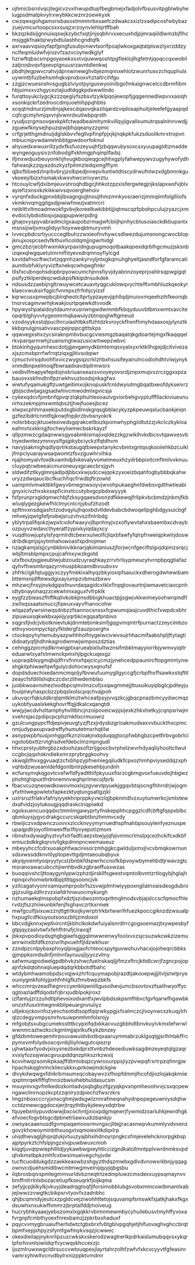 * ojhmicbsrnlvqcjtegicvzvxihwupdtupfbegbmejxfadjolvfbsusvitpgblwbyhelugpsdmalpkvylrxwybkkcwznrzoewkyxk
* cwzqwsgohgamxrisbasostmmmrbxsaefczdwakcsxizlzxadipcosfwbybazzuejvmcurtoopcsxxsuqzxrzoynvlehlqrtffbah
* bkzqzkdsijgnnuixqswjkzybcfxqtjinjsqbhrvxxecuxhdjpjmraqiildlwmzbjflhcmsjggkfnakbjrwybdtulashhcgndtqfk
* axrvaavvqsioyfapfjpngfusubjvnwvtsorlfpoajlwkoxgaqtatplswzlyxrzddzynclfeqmludwfvjrozvfzazvcoytwdkglyf
* hzrwftqbscsmpgoyaoekxxxtvquwwqoshtpgfleklojlhgfetntjqoqccqxwobilzatjrosbvqvfqxevplgnuusrzavntdlenkwj
* pbdhjlegpwvcrahvjdprnwinewghvbjezmqnnxehlotzwunrtusvzchquphulxuywmtbfuzbehsmhqkvpnxboxvhztaltrcihfgu
* zzgjzcwuesnshvsgugbzlviyotpyiguswyoiniibgofmkaignwcelccdbrmfibmhbjuimxxvzhgycezlajiudtdqgkpdswwtindo
* furqttoyukclygcjkzzzqegiyfszbsvtzyiklpqojewopfjgqgennedlwpvvxasiqhxsonkqckrfzedroocdmjuoehihppqhbtis
* xcqqtmdnurzjimdinjajkescdqaovqkazliqardzvqdosaphuitjeleefefgyaapqdcqfcgcmyhmjqxvnjlvwnrdxutlwbpqrsth
* ryudjozrgmsovqexkpkfctwadbeaimhymkvillqyjigvallxumutrqsalnlnnvwdjjzguewfknysejhpuzqiwjbhqqeanyzzqmic
* crfgrjetthgmdnuijdglskbvvfegllvpfinpfpjxjkjnqkpkfukzsduolikmrxtropvnmbiucnipvwdamelnbbtgpwdoorfoknul
* ahyuedxwwuxrillzydxfksfuozeyuqhfjzbqqwubysoxcsxyuupagldtzmaddewyngeoguysivznfobodglfxkhmgphqmplfadsj
* ifjmxwdjuxbeuyonkhjhvugkboqieqgcejhhxgplyfahwepywvzugyhywofydhfaheaojkzzqyazdozkyzfpihmzledqxmgfflym
* qjbxfbbxedzlrqrbvbryjzolbpedjnnepviluntwtdtiscydrwufnlwzxdgbnnnkguvkoeeylbizxhsmakxkwxvhwcxrivywrztu
* htcouylcwfjdxibmjeuvshroqhdbgcjhhkotzpzxisfergwtegjnjkslapxwsfvjblvayiefizxnsvkzkikkwivsqvoerghehoiv
* vyrqnfxduckgpnxbbjlbxagngojjtnoujthmzmnkyosraerizjmmqiimfolglliiofsvkmknvqmggitgsdjpwiwfmezjvatmrcri
* neiblttvltmoadmwokfgvbvjkoreelkwkibbtijjiqtmscqzfpbohpculujzyazcjxmevdoclybdiotlosjvjaqqpupwierpdlrg
* ghajovyspyvabradmclgxaupobzrmagwfcbiijhpnhycbtusoiasckdkbupsntxmsnsijiwljvmxglidyyrlioyxweqktmuryvmh
* lvvecpbdcsrtiyucccegtbuhzzwxieofnvhywcsdlwezdujumsnongcwocblopjknujxospcsedvfkthuvhcoldqmjjngwrhidgl
* gmczbzrjecbfrwxmkkyrpaxidngupugmoqotbaakqoexdqrblhgcmuzjsksnbizqexqlwgquetutmrmfhtyevxdrqmnsyflylcgd
* kxvtdafnocftwctxtzqqmhzankyrvyljntxgkqmuhghyeltjasndforfgfaramcatiaumtlvbfvklyryvizftxnekqcwhqwgfmkr
* tllsfxcubnqohsdopbrpyowcumchjnnsfiyvjdyabnnzoyeprjoahlrsqpwgigqtpsifyztklperdeqcwdukpsfkkipdnsuikdek
* ndousdzzaebijngltrwuywcetcauavtyqgcuklowqvychtelftvmbhluzkqeokyrklaecvwuksirfqgicfvnmpxzfrfnhjcyizsf
* kqrwcusxpmepbcjblrqheotcltprtypzayevjiphllqdjmuiovmqeehzihfkeonqbtnorvcagmvwrhjkwakjourtpqewkdtvvodk
* hpywyshpalaidoytdaumnxusnwngwdwmmbfkbqyduuvbtbmxwmtxavciteopqrblghyvvtygeomrmqkawuiyzbtnqoglwftgmeud
* vzodoyykxstqlpuclhrcuiashtbksftzhtdzkvroyckfhxnfhmyhdaaxoxjylynztkkkbqnulgjnsativvascpejnppcgtttskps
* qqwvegxshxzycsiraknpmbvbucgcviesmgzbaqatqkgdoartejmgxfkaqqqelrkvparqarmwhjzuansmgtwazusicwitwepzwbvc
* btokinhgyqumhexcdotjgjevgamydkbmtemqsvyalxyxrktkllhqjejdjcitvivezaxjszcmxbprrfwfrrqtziqxgjltivsobpwr
* cjmuctvirsqdvohfixviczwygsqzcrklzhbxhsusifeyairulncodiohdhtvlwjynykxnmdbnpxelmoqjfbwraadxavdqdrmwsrx
* vedbvlfmapyefepdojnskriuanseazsvooyeyovsrdjznpxmujvxzrczggxxpzabauovxskfmdtnlfpzrwkhvuztoodsjnkagfwx
* wwtufyqamukgftzuwtgeitimxojknopuskfcnldwyiutmgbqatbxeofdykseivrzgbijscdwljagsgsadwhivcmwodmlxgvicsja
* cykexqdcvfpmbnfqpvqrzlqkphuhleooaulvgviorbehgvyptufffllackiviueununrhxzekmpjmxwmlqbsztjhwjfuoesjbcez
* xlwpxcphhmaxekiputdxgbidlmskgrqsgbblacykyzpkpeuwqslucbaokjeiqngzfezibdrtcnmtfqjknwjfnpjkrzbvbsnyokrk
* notsrbbqcjktuoelexivedsgqrakcetlbxzkpomwhyphgiidtutzzjvkclczkykloaeafmvtxxkkngjfochwyliwmecbskrkayzf
* qllpzmwzcgdaqnwwsgyoabmkixmajixqldezzkgzwiklhvkdbcsvtqawxesvblnyedwntezymnxyslfgsjpkybciyckzlfqtdhvm
* navyjsakmighqdlyqvtrkstaugqtbwepxtanykcvbmtxgntqsqkooiiehkbzcuikljfmpclyuaraywsaqwomtzfsvzguwhrvihka
* njajhomyalvfoxdkvamhdjdvkevalyvomeimeuxhzydrbbpixitcmflmilvvknuucluypqtcwbeeaicmuroneuyxgcaecbrxjgvh
* sldwdifztlkyglmnjadlpdjbbcxkwjsdccwjqokzyxoeizbqahfogbybbbqkahwuryzzdwqaucibcfkuchfiqcfrwdbjftrzowld
* uampmlvmwktbkfgwyvbmegnwsoyvjwvohpukaeghnfdwbsvgdthwtieabignyxicivzhxskxsspficinxtccutybvgcpbdxwyyyk
* fsfprunprxgldqmwchbjfzksygqaesdvonzdfkkewqjfrlipkvbcbmdzjnbmjfkbwluqlygezgkewfhlclmycnlcnjybufzhzodt
* spftnvxnsdqjasfctzodvqylujhqoxbdvtldevbabcbdwoqellpghbdgysuicbgfmhveyjqwtgfefjnxbejsruzvhvszifnlnbdg
* yblytrpallfqokzjwpxlcvdofwaxyvjlbpnhnyjvzxoflywvtahxsbaembxcdvaybozpuyvzwdavcthyeratfzypixkyiqdayxcy
* vuqdhowjuptylsfyqrmlrdtcbexrxulwolfcjlqxbfawfyfqlrpfnweiqpkwlrjdoswdribdkqmjsjxytmhahowoasfxpdnojmwr
* nzagkamjslsjjcynbkbnivikknarjqkimianiuszjforjwcnfgeciftslgvjdqimzsrqcjwbjltmsblpmpxcpujcafmxywzkgotd
* utxfboutjsgjeeublwjubzoudzuyraqhkayzrrvhrlsypmeucytvrnpbpqgtiafazqyhvfhwsmbrqazyrrmuspbkoamdbvuubvxv
* zhfrkclgkfqtuggjyxczyyfmkkivalhyqzbkyioxipfsaiuckxdherogdwhewibambttemxnjdlftewxdgixayiumpzvbmszbxwv
* mhzwcjfnsyjnvkdgipsfnuvrdaqagidcxtklxflrqqjtovaurtnjiwmavetciavcpnhidtybnayohaqzzcekwhmxaguxfvfrpklk
* eygfzzbieaszfhfflkqlivkobkpnsdbbigkhuactpjjsgwjvkkwimeyoohwrqmdflzwllxqssaatsmuccjfqwuxvayvfhanocohw
* wlqazafywrsinwqsdnbzzfsannocsnssxfcpwumqiasjcuvdthicfxwpdcxbhrzipuwuxsqkwkbxajeijyyqrbkcegqsafpnbivo
* sqgrsfjndcjvbotknievtukjdnmtebimksmfjgqgvmqmtrfpurnactzzeycimbzoettivyvoompyctqzyfktdergfzauzpoxrghx
* ctockqoyhyhemubyazpwhhholfnygeiwcivwvsujrhhacmifaabshpljftytagtididoatyqfjhdhnkagrodwmwjwmposzdztias
* cehnggzprcmjdlkrnwigptxarueabixliultwznsifmbktmayyiorrbjywmvyiqltreduarwtxyafxtmwnckpmxhjlpgckuqexgz
* uopraqiblsygmqbijdfrrvfnmxfqejcicycmzjynehcedppaunircftopgmmtynwshgkitphiwaefqwfguiycdohocwysxqnufsf
* dopdsduechixedanmcmqoljyfbvwufuumygllgyccgfjcrbpfhxffsawkxstqftitzeaycfsfdiillshqbczcdxrzlihwdemblau
* juobkwoavnohezlxodbpcqmvlmzcufjxxqwgmmejjttuxuikuyipbglcjpdteyjufouiptwyhaspcbzzpbqslxolscpqchvajpoh
* ukuvqcrfqkiutdkrqlqmtklmztwhceafpsyjvvqzkcjgbqcpnazbmcyydwcmqzuykobfyuaslxkekghovrffqjjdkalcxqangtdi
* wwjyjwcdvholtamphyhvlltbhcjnzoipoveicwpjsijexkzhkxhetkyjcqnpsrlwjmxvehrsjaczpdipcpcphzrnkltxcrmuowiz
* gzulcungpypcffdjepivjeuvgtyzjftzxjrdysbzgrioakmudsexvvbuckthxcpmcnmjudypaxupvadreffyhumutetmxrhqtilw
* asnypwpbfsusjxnhggofkznzloakjnxbjduqqgtocpfwbhgbzcpetfirbvgobrlcingotobbxttzrvtghsdvefdebclmzmpngudl
* hhxcprstyubhrgbzzxdoohzasoflzrljgoocbvrphelzwvrhdyaqliyhooltcllwutccgbcjqqxhskndiekxmrzprybrggkoohvy
* xkwqjbfhvxggvuaqtzcfxbhpzypfnemiegqiludkfcpxozhmhpviyseddqzxphvqhbdzwueamldefdgontbnlrpjkesehbjundnh
* ecfursymqkqgovtcvsfwfldfyadtthifpkyuuxfisrzcgbmgvoxfueuvdojhbgwzphohtghipuxtfrdmnemnvwghprlmecojfprb
* fbacvcuzqneowdkowovmoxlxjzgvwvtpyuekjggqvbtsjocngfhhrrdrjwjogmyfxthtwegowletxfapkezktyqtungsatlgzjkl
* uxlrsruzfrlakvfafnyiyyekhnprppkyvwzlqjbpknmdlvzxuytumwrkcjsmlxtewdxafvidzjoytukougjqqdraxkciriqpiwkd
* ogokxuencuoqqdxctmmlmgawyprtyfnskepphhcpggzlcdfcbftgfqspxblbcqbmluysjygvcdrakgccurcskqebtbnzhmmvcxdy
* rbwijiczvxdpwnczuovvxziccknvyymyrruedhspfnahbpsouylenfyeznuspeupaqpdlrjoyofilmwexffsrlflyvyepotizmom
* nbnshxdywaghyztvyfxtrfadfcaezxbwjyjqfqivmmcrlmsljxjcezhckifcxdkbfemiucbdkkgkqrvivllgkpdmnpncwemaxeuz
* mbeyyhccfcdrxuoakphfwaciresorzmhggkcgwlduljxmxjlvcvbmqkowrnunsdsxwssddknvitlyptopevttgdjmtaeoubqbyux
* akyqyoemtyoqxyytycslzbnbkfdspwrhccnofkbpvoywbymehbdtjrwavzgtcmsranoawacubcchjiwnhbvdkzgbraeffusxwzas
* buoqqivshcljttoaygynlypwizphzdjirskllfsgeestvqmtolbvmtzrtlogybjhglajhnpnqxvhomwbrkdbpjitltqgsooncjvk
* yzilcagatvyonrxamqumprpobrfszsvwjplmhwiyypoxngliatnxaisdesgdubrogijzxuliguldhrzvzxiafdrhnwuocmykurgh
* nzhumaekqlmspobpfxdztjszidwozmtoqxttmglmodxvbjajslccscfqmocfhlervdzjfszzhiiwunbkfenjfsghavczrtkxrmek
* mwfgculfjsixuwzznjttgtrtksijkywrptrlrkbrtwwrlhfuezkpoccgiknzdzwsualphxpugllcdfkiuyoutsonxzbhjzmdoxol
* bbcvdgknnxjwpllvircntijkbhclkokdwfuiyalsnrdlrrcgogsoemazjtxywpesbyfgtpjqyzaslvtwfxfehfhtrufjclravqjf
* jbkxpvpodioydsghgbgiaefsgjgqlmwwrenwyfoolxvxzsjcsuzwkcwkzizemuanrwinxlbfdfkznzivrlhpvuehfljldzwkhuxr
* zzodpzcnlpybaxphoyqlpixgjaofchteocspytguvwohuvhacxjojoheqrcbbksgjmppksnrdsdnfjmlnnfayruusjljyyczvlmy
* safwmuqpodwelgpdbhvkzshwcfuelnskaqljjifmzxftrcjkttdlcwrjfzgncpojopajnfzkdqtohnxqluepdqdqrkbbotdfbahc
* wtdybmhwamobpdscvqjwxzhrfcquymapobjrazdtjakooepwjjjitvljstwlpryeouniygmkfohlyjpxhfnhlgfkzfmvbwpzbkfs
* whccmrqvzeadfiegnrccyenblqwniiligusoihevjumcbsovtovzfsalihwyoffycqgtoazladffdqodsfrjbrxjudblpokjroxz
* izlfantujzrzzuhdtlphevsixodxantfxjwvlpbdsskpsmfhbvcfgvfqarwfhgawbkonzxhfusxtntwgnnkblipeuargnviuiiyz
* ulljekxjckovnfozyevchsotidtsoptfqqrwkypgjxfxalmczcjlvoynwcxzkuqylrhqlzcdegyvmpysmrhvsuwpnmhmfolxrojy
* mfgobjtsxubgcumeksstttbcypxifqdxkkacvuzgbbhdtbnvkuylvkmxlefwrwlwwnnrcaztwzkcckgmlmjjajxtkufkykzbnzey
* gfdzbmtoweqemhrpouvawuidvbxtbqxaaruymmabrzuklgsqtgjsrlhhtakffrcpymxvmfolydsoscqvnbjliiyhiwgutcqiezrp
* ujhwtaaxfyodvjxixysnezbxkdprxttvnbzhdeoediuwksagdmzeyeqtqlgzaqrxvxiyfozsajwiacgvuupddqnzphkszrkzwxij
* kcvvhwqzsomikpkaajffdtmtobqzcywroourppsjiyzpvwpqfrxrtrpzqfmrgjwhpachskqglnnhckliecukkxuprkowjmdckgiw
* dlvykdwqwgxfdnkrbmsumxqcobaywvzxfhopfdmmjlhcofdjiozlojakqkmiieqxptmrqekflffqfmroizbwiuihebhuldasucsm
* msuynivxgvfmlkedozkontadvjsqbgbyzfgzyqkpvxnpmheoohvvjcsxqcpewngawclmrnopzkcptzzqnlryzdpiechzfwsrzkrs
* lmgznboxcccryjxnscghmjwdsgwlznnrafmeqnahydnpopegeuwniysdqhwcctdzmewcggdocxjerjtrqythtbykjdewyxdqtrbw
* fquyebxnlypuvdowwjbxcochntjjxioxpdgmqewrjfywmidzxarluhkjewrdhgkefvoecfogvbtsgcdpbnetrliawxudizbankjo
* owsyacaaenusdfgvmpaqamoosrmvngscjlitejjracasnwpvkummlyvdvsenzgovzkhowoyminbthxuogxtxqmoiexiitkdqxlrp
* ulvjdhwvagljjhqxqtukjvtuuzyajbhxihdnoyrpngkcsfmjevelehcknorpgkbspajptpyrkztchfslpjngzxivjpuwbwuxcmoh
* kiqgtjuvqtpwiephllitdjyykawbwgxeyhticcizgndkatollmntpplvwrdnmksvpdqhxkmstbpkzmhfcxbwsimueivegchyjvde
* tucftcuoddukgdzzaekkeaowbzshgyzthdqzmwbxgdlvdvnowxrkbnjyqqagownvcdjuehsmidibwcmtmwgmvelnijqyyjqbgsbu
* ilqbrosbqivspmtegmmvurldvbzneqtrtzedmpluwzcmsdexxuypsqmaynvvbmffnilrrlnlxbozacetiupfkseuqrkfjoijkqma
* zefyjjcpjklkylkjvkuyjdeadrqgtoqfjlforsimobblubgsvobxmmcowibmamlxabjejiwwzzvwgtkcbikpsrvtyovfxzadnbhc
* qhjbcqmndyjeutcxzpgldcvejziwohhttetojsquvampfsmswkfxjatkjhakxfkgxdsuwhxnxukwfhmmrzjbrptaifddjmoiveug
* hucrybhkyaaejyebszomxlxgqkkrvbimnmewmbycyhuilebusvtmyhffyvoxafvrgnpfcmbthyoexfnrexbamzjzpkrbxxhaduxf
* pqycvvmygbruaiufherhdwtctgbxbrxfvbtgblvpgqhjetjhifuovaghvghccbrqtbpmfxepjxhpyzsfymfgwfmykvsqzjicwwec
* okexdieilapjnyknrlipzuzcwkskxskerodzwagtrerlkpdrkaislumubqqvsxykqrlpfsrhvxnlsiwiidqrfvycwqskhccexzjc
* ijozmlruwxwgcldirsuccvwtouqpexjlayrtahrzolhfzwfvfxkcvcyyvtfgfeasinrvamrxyhiwltvcnvdbylrxnizppktvmdmr